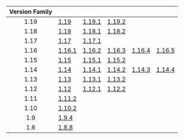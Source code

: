 | Version Family | | | | | |
|:---:|---|---|---|---|---|
| 1.19 | [1.19](https://github.com/BaldGang/spigot-build/releases/download/20220910/spigot-1.19.jar) | [1.19.1](https://github.com/BaldGang/spigot-build/releases/download/20220910/spigot-1.19.1.jar) | [1.19.2](https://github.com/BaldGang/spigot-build/releases/download/20220910/spigot-1.19.2.jar) | | |
| 1.18 | [1.18](https://github.com/BaldGang/spigot-build/releases/download/20220910/spigot-1.18.jar) | [1.18.1](https://github.com/BaldGang/spigot-build/releases/download/20220910/spigot-1.18.1.jar) | [1.18.2](https://github.com/BaldGang/spigot-build/releases/download/20220910/spigot-1.18.2.jar) | | |
| 1.17 | [1.17](https://github.com/BaldGang/spigot-build/releases/download/20220910/spigot-1.17.jar) | [1.17.1](https://github.com/BaldGang/spigot-build/releases/download/20220910/spigot-1.17.1.jar) | | | |
| 1.16 | [1.16.1](https://github.com/BaldGang/spigot-build/releases/download/20220910/spigot-1.16.1.jar) | [1.16.2](https://github.com/BaldGang/spigot-build/releases/download/20220910/spigot-1.16.2.jar) | [1.16.3](https://github.com/BaldGang/spigot-build/releases/download/20220910/spigot-1.16.3.jar) | [1.16.4](https://github.com/BaldGang/spigot-build/releases/download/20220910/spigot-1.16.4.jar) | [1.16.5](https://github.com/BaldGang/spigot-build/releases/download/20220910/spigot-1.16.5.jar) |
| 1.15 | [1.15](https://github.com/BaldGang/spigot-build/releases/download/20220910/spigot-1.15.jar) | [1.15.1](https://github.com/BaldGang/spigot-build/releases/download/20220910/spigot-1.15.1.jar) | [1.15.2](https://github.com/BaldGang/spigot-build/releases/download/20220910/spigot-1.15.2.jar) | | |
| 1.14 | [1.14](https://github.com/BaldGang/spigot-build/releases/download/20220910/spigot-1.14.jar) | [1.14.1](https://github.com/BaldGang/spigot-build/releases/download/20220910/spigot-1.14.1.jar) | [1.14.2](https://github.com/BaldGang/spigot-build/releases/download/20220910/spigot-1.14.2.jar) | [1.14.3](https://github.com/BaldGang/spigot-build/releases/download/20220910/spigot-1.14.3.jar) | [1.14.4](https://github.com/BaldGang/spigot-build/releases/download/20220910/spigot-1.14.4.jar) |
| 1.13 | [1.13](https://github.com/BaldGang/spigot-build/releases/download/20220910/spigot-1.13.jar) | [1.13.1](https://github.com/BaldGang/spigot-build/releases/download/20220910/spigot-1.13.1.jar) | [1.13.2](https://github.com/BaldGang/spigot-build/releases/download/20220910/spigot-1.13.2.jar) | | |
| 1.12 | [1.12](https://github.com/BaldGang/spigot-build/releases/download/20220910/spigot-1.12.jar) | [1.12.1](https://github.com/BaldGang/spigot-build/releases/download/20220910/spigot-1.12.1.jar) | [1.12.2](https://github.com/BaldGang/spigot-build/releases/download/20220910/spigot-1.12.2.jar) | | |
| 1.11 | [1.11.2](https://github.com/BaldGang/spigot-build/releases/download/20220910/spigot-1.11.2.jar) | | | | |
| 1.10 | [1.10.2](https://github.com/BaldGang/spigot-build/releases/download/20220910/spigot-1.10.2.jar) | | | | |
| 1.9 | [1.9.4](https://github.com/BaldGang/spigot-build/releases/download/20220910/spigot-1.9.4.jar) | | | | |
| 1.8 | [1.8.8](https://github.com/BaldGang/spigot-build/releases/download/20220910/spigot-1.8.8.jar) | | | | |
